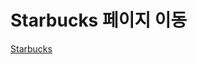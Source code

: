 # Starbucks 페이지 이동
<a href="https://cranky-hamilton-d16d10.netlify.app" target="_black">Starbucks</a>